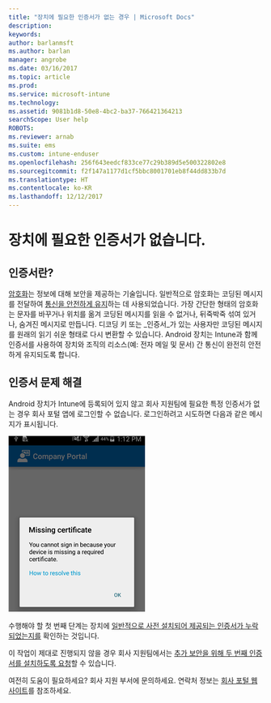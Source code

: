 ```yaml
---
title: "장치에 필요한 인증서가 없는 경우 | Microsoft Docs"
description: 
keywords: 
author: barlanmsft
ms.author: barlan
manager: angrobe
ms.date: 03/16/2017
ms.topic: article
ms.prod: 
ms.service: microsoft-intune
ms.technology: 
ms.assetid: 9081b1d8-50e8-4bc2-ba37-766421364213
searchScope: User help
ROBOTS: 
ms.reviewer: arnab
ms.suite: ems
ms.custom: intune-enduser
ms.openlocfilehash: 256f643eedcf833ce77c29b389d5e500322802e8
ms.sourcegitcommit: f2f147a1177d1cf5bbc8001701eb8f44dd833b7d
ms.translationtype: HT
ms.contentlocale: ko-KR
ms.lasthandoff: 12/12/2017
---
```

# <a name="your-device-is-missing-a-required-certificate"></a>장치에 필요한 인증서가 없습니다.

## <a name="whats-a-certificate"></a>인증서란?

[암호화](https://technet.microsoft.com/library/cc962030.aspx)는 정보에 대해 보안을 제공하는 기술입니다. 일반적으로 암호화는 코딩된 메시지를 전달하여 [통신을 안전하게 유지](https://technet.microsoft.com/library/cc962019.aspx)하는 데 사용되었습니다. 가장 간단한 형태의 암호화는 문자를 바꾸거나 위치를 옮겨 코딩된 메시지를 읽을 수 없거나, 뒤죽박죽 섞여 있거나, 숨겨진 메시지로 만듭니다. 디코딩 키 또는 _인증서_가 있는 사용자만 코딩된 메시지를 원래의 읽기 쉬운 형태로 다시 변환할 수 있습니다. Android 장치는 Intune과 함께 인증서를 사용하여 장치와 조직의 리소스(예: 전자 메일 및 문서) 간 통신이 완전히 안전하게 유지되도록 합니다.

## <a name="fixing-certificate-issues"></a>인증서 문제 해결

Android 장치가 Intune에 등록되어 있지 않고 회사 지원팀에 필요한 특정 인증서가 없는 경우 회사 포털 앱에 로그인할 수 없습니다. 로그인하려고 시도하면 다음과 같은 메시지가 표시됩니다.

![screenshot-error-message-about-missing-certificate](./media/andr-cert_install-1-cert_missing.png)

수행해야 할 첫 번째 단계는 장치에 [일반적으로 사전 설치되어 제공되는 인증서가 누락되었는지를](your-device-is-missing-a-preinstalled-certificate-android.md) 확인하는 것입니다.

이 작업이 제대로 진행되지 않을 경우 회사 지원팀에서는 [추가 보안을 위해 두 번째 인증서를 설치하도록 요청](your-device-is-missing-an-IT-required-certificate-android.md)할 수 있습니다.

여전히 도움이 필요하세요? 회사 지원 부서에 문의하세요. 연락처 정보는 [회사 포털 웹 사이트](https://portal.manage.microsoft.com#HelpDeskDialog)를 참조하세요.

